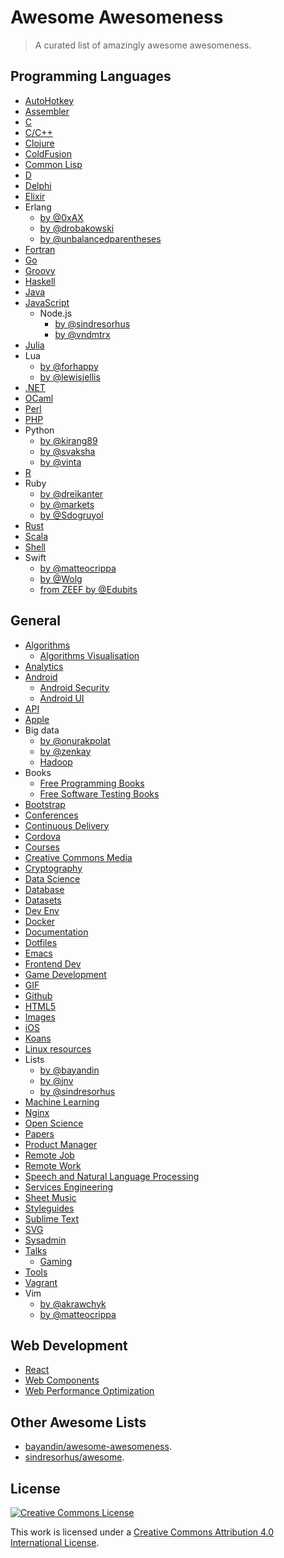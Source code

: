 # Awesome Awesomeness

> A curated list of amazingly awesome awesomeness.

## Programming Languages

- [AutoHotkey](https://github.com/ahkscript/awesome-AutoHotkey)
- [Assembler](https://github.com/mat0thew/awesome-asm)
- [C](https://github.com/kozross/awesome-c)
- [C/C++](https://github.com/fffaraz/awesome-cpp)
- [Clojure](https://github.com/razum2um/awesome-clojure)
- [ColdFusion](https://github.com/seancoyne/awesome-coldfusion)
- [Common Lisp](https://github.com/kozross/awesome-cl)
- [D](https://github.com/zhaopuming/awesome-d)
- [Delphi](https://github.com/Fr0sT-Brutal/awesome-delphi)
- [Elixir](https://github.com/h4cc/awesome-elixir)
- Erlang
	- [by @0xAX](https://github.com/0xAX/erlang-bookmarks)
	- [by @drobakowski](https://github.com/drobakowski/awesome-erlang)
	- [by @unbalancedparentheses](https://github.com/unbalancedparentheses/spawnedshelter)
- [Fortran](https://github.com/rabbiabram/awesome-fortran)
- [Go](https://github.com/avelino/awesome-go)
- [Groovy](https://github.com/kdabir/awesome-groovy)
- [Haskell](https://github.com/krispo/awesome-haskell)
- [Java](https://github.com/akullpp/awesome-java)
- [JavaScript](https://github.com/sorrycc/awesome-javascript)
	- Node.js
		- [by @sindresorhus](https://github.com/sindresorhus/awesome-nodejs)
		- [by @vndmtrx](https://github.com/vndmtrx/awesome-nodejs)
- [Julia](https://github.com/svaksha/Julia.jl)
- Lua
	- [by @forhappy](https://github.com/forhappy/awesome-lua)
	- [by @lewisjellis](https://github.com/LewisJEllis/awesome-lua)
- [.NET](https://github.com/quozd/awesome-dotnet)
- [OCaml](https://github.com/rizo/awesome-ocaml)
- [Perl](https://github.com/hachiojipm/awesome-perl)
- [PHP](https://github.com/ziadoz/awesome-php)
- Python
	- [by @kirang89](https://github.com/kirang89/pycrumbs)
	- [by @svaksha](https://github.com/svaksha/pythonidae)
	- [by @vinta](https://github.com/vinta/awesome-python)
- [R](https://github.com/qinwf/awesome-R)
- Ruby
	- [by @dreikanter](https://github.com/dreikanter/ruby-bookmarks)
	- [by @markets](https://github.com/markets/awesome-ruby)
	- [by @Sdogruyol](https://github.com/Sdogruyol/awesome-ruby)
- [Rust](https://github.com/kud1ing/awesome-rust)
- [Scala](https://github.com/lauris/awesome-scala)
- [Shell](https://github.com/alebcay/awesome-shell)
- Swift
	- [by @matteocrippa](https://github.com/matteocrippa/awesome-swift)
	- [by @Wolg](https://github.com/Wolg/awesome-swift)
	- [from ZEEF by @Edubits](https://awesome-swift.zeef.com/robin.eggenkamp)

## General

- [Algorithms](https://github.com/tayllan/awesome-algorithms)
    - [Algorithms Visualisation](https://github.com/enjalot/algovis)
- [Analytics](https://github.com/onurakpolat/awesome-analytics)
- [Android](https://github.com/JStumpp/awesome-android)
	- [Android Security](https://github.com/ashishb/android-security-awesome)
	- [Android UI](https://github.com/wasabeef/awesome-android-ui)
- [API](https://github.com/Kikobeats/awesome-api)
- [Apple](https://github.com/joeljfischer/awesome-apple)
- Big data
	- [by @onurakpolat](https://github.com/onurakpolat/awesome-bigdata)
	- [by @zenkay](https://github.com/zenkay/bigdata-ecosystem)
	- [Hadoop](https://github.com/youngwookim/awesome-hadoop)
- Books
	- [Free Programming Books](https://github.com/vhf/free-programming-books)
	- [Free Software Testing Books](https://github.com/ligurio/free-software-testing-books)
- [Bootstrap](https://github.com/therebelrobot/awesome-bootstrap)
- [Conferences](https://github.com/RichardLitt/awesome-conferences)
- [Continuous Delivery](https://github.com/itech001/ciandcd)
- [Cordova](https://github.com/busterc/awesome-cordova)
- [Courses](https://github.com/prakhar1989/awesome-courses)
- [Creative Commons Media](https://github.com/shime/creative-commons-media)
- [Cryptography](https://github.com/MaciejCzyzewski/retter)
- [Data Science](https://github.com/okulbilisim/awesome-datascience)
- [Database](https://github.com/numetriclabz/awesome-db)
- [Datasets](https://github.com/caesar0301/awesome-public-datasets)
- [Dev Env](https://github.com/jondot/awesome-devenv)
- [Docker](https://github.com/veggiemonk/awesome-docker)
- [Documentation](https://github.com/PharkMillups/beautiful-docs)
- [Dotfiles](https://github.com/webpro/awesome-dotfiles)
- [Emacs](https://github.com/emacs-tw/awesome-emacs)
- [Frontend Dev](https://github.com/dypsilon/frontend-dev-bookmarks)
- [Game Development](https://github.com/ellisonleao/magictools)
- [GIF](https://github.com/Kikobeats/awesome-gif)
- [Github](https://github.com/Kikobeats/awesome-github)
- [HTML5](https://github.com/diegocard/awesome-html5)
- [Images](https://github.com/heyalexej/awesome-images)
- [iOS](https://github.com/vsouza/awesome-ios)
- [Koans](https://github.com/ahmdrefat/awesome-koans)
- [Linux resources](https://github.com/itech001/awesome-linux-resources)
- Lists
	- [by @bayandin](https://github.com/bayandin/awesome-awesomeness)
	- [by @jnv](https://github.com/jnv/lists)
	- [by @sindresorhus](https://github.com/sindresorhus/awesome)
- [Machine Learning](https://github.com/josephmisiti/awesome-machine-learning)
- [Nginx](https://github.com/fcambus/nginx-resources)
- [Open Science](https://github.com/silky/awesome-open-science)
- [Papers](https://github.com/papers-we-love/papers-we-love)
- [Product Manager](https://github.com/hugo53/awesome-ProductManager)
- [Remote Job](https://github.com/lukasz-madon/awesome-remote-job)
- [Remote Work](https://github.com/hugo53/awesome-RemoteWork)
- [Speech and Natural Language Processing](https://github.com/edobashira/speech-language-processing)
- [Services Engineering](https://github.com/mmcgrana/services-engineering)
- [Sheet Music](https://github.com/adius/awesome-sheet-music)
- [Styleguides](https://github.com/RichardLitt/awesome-styleguides)
- [Sublime Text](https://github.com/dreikanter/sublime-bookmarks)
- [SVG](https://github.com/willianjusten/awesome-svg)
- [Sysadmin](https://github.com/kahun/awesome-sysadmin)
- [Talks](https://github.com/JanVanRyswyck/awesome-talks)
	- [Gaming](https://github.com/hzoo/awesome-gametalks)
- [Tools](https://github.com/cjbarber/ToolsOfTheTrade)
- [Vagrant](https://github.com/iJackUA/awesome-vagrant)
- Vim
	- [by @akrawchyk](https://github.com/akrawchyk/awesome-vim)
	- [by @matteocrippa](https://github.com/matteocrippa/awesome-vim)

## Web Development

- [React](https://github.com/enaqx/awesome-react)
- [Web Components](https://github.com/mateusortiz/webcomponents-the-right-way)
- [Web Performance Optimization](https://github.com/davidsonfellipe/awesome-wpo)

## Other Awesome Lists

- [bayandin/awesome-awesomeness](https://github.com/bayandin/awesome-awesomeness).
- [sindresorhus/awesome](https://github.com/sindresorhus/awesome).

## License

[![Creative Commons License](http://i.creativecommons.org/l/by/4.0/88x31.png)](http://creativecommons.org/licenses/by/4.0/)

This work is licensed under a [Creative Commons Attribution 4.0 International License](http://creativecommons.org/licenses/by/4.0/).
